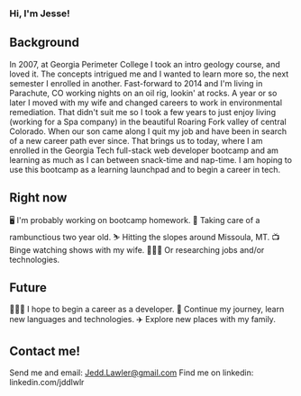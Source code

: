 ### Hi, I'm Jesse!

## Background

In 2007, at Georgia Perimeter College I took an intro geology course, and loved it. The concepts intrigued me and I wanted to learn more so, the next semester I enrolled in another. Fast-forward to 2014 and I'm living in Parachute, CO working nights on an oil rig, lookin' at rocks. A year or so later I moved with my wife and changed careers to work in environmental remediation. That didn't suit me so I took a few years to just enjoy living (working for a Spa company) in the beautiful Roaring Fork valley of central Colorado. When our son came along I quit my job and have been in search of a new career path ever since. That brings us to today, where I am enrolled in the Georgia Tech full-stack web developer bootcamp and am learning as much as I can between snack-time and nap-time. I am hoping to use this bootcamp as a learning launchpad and to begin a career in tech.

## Right now

🖥️ I'm probably working on bootcamp homework.
🍼 Taking care of a rambunctious two year old.
⛷️ Hitting the slopes around Missoula, MT. 
📺 Binge watching shows with my wife.
👨🏻‍💻 Or researching jobs and/or technologies.

## Future

👷🏻‍♂️ I hope to begin a career as a developer.
🏫 Continue my journey, learn new languages and technologies.
✈️ Explore new places with my family. 

## Contact me! 
Send me and email: Jedd.Lawler@gmail.com
Find me on linkedin: linkedin.com/jddlwlr

